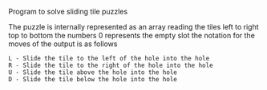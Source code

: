 Program to solve sliding tile puzzles

The puzzle is internally represented as an array reading the tiles left to right top to bottom
the numbers 0 represents the empty slot
the notation for the moves of the output is as follows
```
L - Slide the tile to the left of the hole into the hole
R - Slide the tile to the right of the hole into the hole
U - Slide the tile above the hole into the hole
D - Slide the tile below the hole into the hole
```

